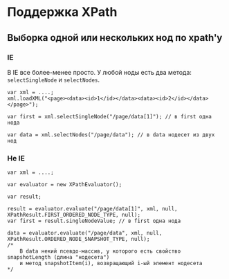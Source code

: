 Поддержка XPath
===============

Выборка одной или нескольких нод по xpath'у
-------------------------------------------

### IE

В IE все более-менее просто. У любой ноды есть два метода: `selectSingleNode` и `selectNodes`.

    var xml = ....;
    xml.loadXML("<page><data><id>1</id></data><data><id>2</id></data></page>");

    var first = xml.selectSingleNode("/page/data[1]"); // в first одна нода

    var data = xml.selectNodes("/page/data"); // в data нодесет из двух нод


### Не IE

    var xml = ....;

    var evaluator = new XPathEvaluator();

    var result;

    result = evaluator.evaluate("/page/data[1]", xml, null, XPathResult.FIRST_ORDERED_NODE_TYPE, null);
    var first = result.singleNodeValue; // в first одна нода

    data = evaluator.evaluate("/page/data", xml, null, XPathResult.ORDERED_NODE_SNAPSHOT_TYPE, null);
    /*
        В data некий псевдо-массив, у которого есть свойство snapshotLength (длина "нодесета")
        и метод snapshotItem(i), возвращающий i-ый элемент нодесета
    */



